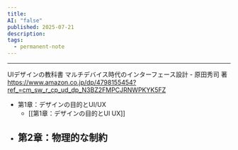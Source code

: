 ```yaml
---
title: 
AI: "false"
published: 2025-07-21
description: 
tags:
  - permanent-note
---
```

---
UIデザインの教科書 マルチデバイス時代のインターフェース設計 - 原田秀司 著
https://www.amazon.co.jp/dp/4798155454?ref_=cm_sw_r_cp_ud_dp_N3BZ2FMPCJRNWPKYK5FZ


- 第1章：デザインの目的とUI/UX
	- [[第1章：デザインの目的とUI UX]]
- 第2章：物理的な制約
	- 
